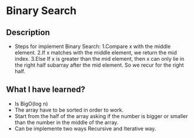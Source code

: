 # Binary Search
## Description
- Steps for implement Binary Search:
1.Compare x with the middle element.
2.If x matches with the middle element, we return the mid index.
3.Else If x is greater than the mid element, then x can only lie in the right half subarray after the mid element. So we recur for the right half.
## What I have learned?
- Is BigO(log n)
- The array have to be sorted in order to work.
- Start from the half of the array asking if the number is bigger or smaller than the number in the middle of the array.
- Can be implemente two ways Recursive and Iterative way.
